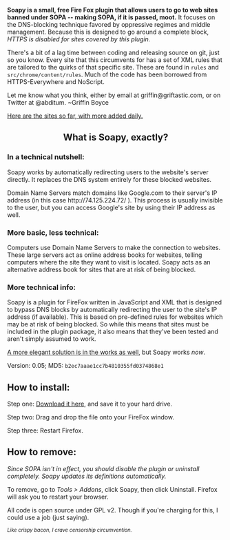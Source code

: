 <p><b>Soapy is a small, free Fire Fox plugin that allows users to go to web sites banned under SOPA -- making SOPA, if it is passed, moot.</b> It focuses on the DNS-blocking technique favored by oppressive regimes and middle management. Because this is designed to go around a complete block, <i>HTTPS is disabled for sites covered by this plugin.</i></p>

<p>There's a bit of a lag time between coding and releasing source on git, just so you know.  Every site that this circumvents for has a set of XML rules that are tailored to the quirks of that specific site.  These are found in <code>rules</code> and <code>src/chrome/content/rules</code>.  Much of the code has been borrowed from HTTPS-Everywhere and NoScript.</p>

<p>Let me know what you think, either by email at griffin@griftastic.com, or on Twitter at @abditum. ~Griffin Boyce</p>

<p><a href="http://griftastic.com/soapysites.html">Here are the sites so far, with more added daily.</a></p>

<center><h2>What is Soapy, exactly?</h2></center>

<h3>In a technical nutshell:</h3>
<p>Soapy works by automatically redirecting users to the website's server
directly. It replaces the DNS system entirely for these blocked
websites.</p>

<p>Domain Name Servers match domains like Google.com to their server's IP
address (in this case http://74.125.224.72/ ). This process is usually
invisible to the user, but you can access Google's site by using their
IP address as well.</p>

<h3>More basic, less technical:</h3>
<p>Computers use Domain Name Servers to make the connection to websites.
These large servers act as online address books for websites, telling
computers where the site they want to visit is located. Soapy acts as an
alternative address book for sites that are at risk of being blocked.</p>

<h3>More technical info:</h3>
<p>Soapy is a plugin for FireFox written in JavaScript and XML that is
designed to bypass DNS blocks by automatically redirecting the user to
the site's IP address (if available). This is based on pre-defined rules
for websites which may be at risk of being blocked. So while this means
that sites must be included in the plugin package, it also means that
they've been tested and aren't simply assumed to work.</p>

<p><a href="http://griftastic.com/soapydns.html">A more elegant solution is in the works as well</a>, but Soapy works <i>now</i>.</p>


<p>Version: 0.05; MD5: <code>b2ec7aaae1cc7b4810355fd0374868e1</code></p>

<h2>How to install:</h2>
<p>Step one: <a href="http://griftastic.com/soapy.xpi"> Download it here</a>, and save it to your hard drive.</p>
<p>Step two: Drag and drop the file onto your FireFox window.</p>
<p>Step three: Restart Firefox.</p>

<h2>How to remove:</h2>
<p><i>Since SOPA isn't in effect, you should disable the plugin or uninstall completely.  Soapy updates its definitions automatically.</i></p>
<p>To remove, go to <i>Tools > Addons</i>, click Soapy, then click Uninstall. Firefox will ask you to restart your browser.</p>

All code is open source under GPL v2. Though if you're charging for this, I could use a job (just saying).</p>

<p><i><small>Like crispy bacon, I crave censorship circumvention.</small></i></p>

